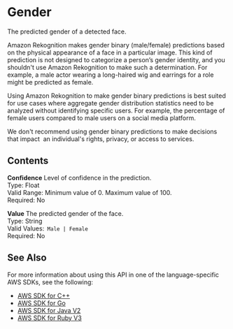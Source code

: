 # Gender<a name="API_Gender"></a>

The predicted gender of a detected face\. 

Amazon Rekognition makes gender binary \(male/female\) predictions based on the physical appearance of a face in a particular image\. This kind of prediction is not designed to categorize a person’s gender identity, and you shouldn't use Amazon Rekognition to make such a determination\. For example, a male actor wearing a long\-haired wig and earrings for a role might be predicted as female\.

Using Amazon Rekognition to make gender binary predictions is best suited for use cases where aggregate gender distribution statistics need to be analyzed without identifying specific users\. For example, the percentage of female users compared to male users on a social media platform\. 

We don't recommend using gender binary predictions to make decisions that impact  an individual's rights, privacy, or access to services\.

## Contents<a name="API_Gender_Contents"></a>

 **Confidence**   <a name="rekognition-Type-Gender-Confidence"></a>
Level of confidence in the prediction\.  
Type: Float  
Valid Range: Minimum value of 0\. Maximum value of 100\.  
Required: No

 **Value**   <a name="rekognition-Type-Gender-Value"></a>
The predicted gender of the face\.  
Type: String  
Valid Values:` Male | Female`   
Required: No

## See Also<a name="API_Gender_SeeAlso"></a>

For more information about using this API in one of the language\-specific AWS SDKs, see the following:
+  [AWS SDK for C\+\+](https://docs.aws.amazon.com/goto/SdkForCpp/rekognition-2016-06-27/Gender) 
+  [AWS SDK for Go](https://docs.aws.amazon.com/goto/SdkForGoV1/rekognition-2016-06-27/Gender) 
+  [AWS SDK for Java V2](https://docs.aws.amazon.com/goto/SdkForJavaV2/rekognition-2016-06-27/Gender) 
+  [AWS SDK for Ruby V3](https://docs.aws.amazon.com/goto/SdkForRubyV3/rekognition-2016-06-27/Gender) 